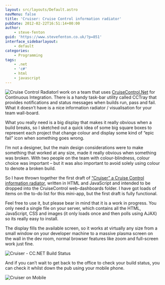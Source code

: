```yaml
---
layout: src/layouts/Default.astro
navMenu: false
title: 'Cruiser: Cruise Control information radiator'
pubDate: 2012-02-22T16:51:14+00:00
author:
    - steve-fenton
guid: 'https://www.stevefenton.co.uk/?p=851'
interface_sidebarlayout:
    - default
categories:
    - Programming
tags:
    - .net
    - 'c#'
    - html
    - javascript
---
```


![Cruise Control Radiator](https://www.stevefenton.co.uk/wp-content/uploads/2015/07/cctray_radiator-300x224.jpg)I work on a team that uses [CruiseControl.Net](http://cruisecontrolnet.org/) for Continuous Integration. There is a handy task-bar utility called CCTray that provides notifications and status messages when builds run, pass and fail. What it doesn’t have is a nice information radiator / visualisation for your team wall-board.

What you really need is a big display that makes it really obvious when a build breaks, so I sketched out a quick idea of some big square boxes to represent each project that change colour and display some kind of “epic fail” icon when something goes wrong.

I’m not a designer, but the main design considerations were to make something that worked at any size, made it really obvious when something was broken. With two people on the team with colour-blindness, colour choice was important – but it was also important to avoid solely using colour to denote a broken build.

So I have thrown together the first draft of [“Cruiser” a Cruise Control information radiator](https://github.com/Steve-Fenton/Cruiser), written in HTML and JavaScript and intended to be dropped into the CruiseControl web-dashboards folder. I have got loads of items on the to-do list for this mini-app, but the first draft is fully functional.

Feel free to use it, but please bear in mind that it is a work in progress. You only need a single file on your server, which contains all the HTML, JavaScript, CSS and images (it only loads once and then polls using AJAX) so its really easy to install.

The display fills the available screen, so it works at virtually any size from a small window on your developer machine to a massive plasma screen on the wall in the dev room, normal browser features like zoom and full-screen work just fine.

![Cruiser - CC.NET Build Status](https://www.stevefenton.co.uk/wp-content/uploads/2015/07/cruiser.jpg)

And if you can’t wait to get back to the office to check your build status, you can check it whilst down the pub using your mobile phone.

![Cruiser on Mobile](https://www.stevefenton.co.uk/wp-content/uploads/2015/07/cruiser_mobile.jpg)